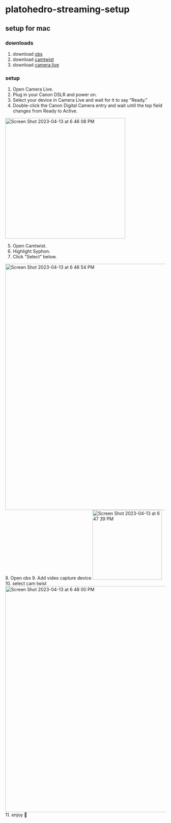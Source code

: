 # platohedro-streaming-setup

## setup for mac

### downloads

1. download [obs](https://obsproject.com/es/welcome)
2. download [camtwist](https://camtwiststudio.com/download/)
3. download [camera live](https://github.com/v002/v002-Camera-Live)

### setup

1. Open Camera Live.
2. Plug in your Canon DSLR and power on.
3. Select your device in Camera Live and wait for it to say "Ready."
4. Double-click the Canon Digital Camera entry and wait until the top field changes from Ready to Active.

<img width="377" alt="Screen Shot 2023-04-13 at 6 46 08 PM" src="https://user-images.githubusercontent.com/39354014/231906032-3fe412a4-cb8c-4ecc-80d4-4466ae49a915.png">

5. Open Camtwist.
6. Highlight Syphon.
7. Click "Select" below.
<img width="770" alt="Screen Shot 2023-04-13 at 6 46 54 PM" src="https://user-images.githubusercontent.com/39354014/231906170-d3472190-ccff-4477-a130-71c6abd95f43.png">
8. Open obs
9. Add video capture device
<img width="218" alt="Screen Shot 2023-04-13 at 6 47 39 PM" src="https://user-images.githubusercontent.com/39354014/231906287-dcf14123-eb24-4bd2-b12b-aaf7e91c1dc0.png">
10. select cam twist
<img width="707" alt="Screen Shot 2023-04-13 at 6 48 00 PM" src="https://user-images.githubusercontent.com/39354014/231906328-20c6684b-42af-484b-b81e-b2e6e0f196ff.png">
11. enjoy 🥳
